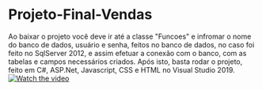 # Projeto-Final-Vendas
Ao baixar o projeto você deve ir até a classe "Funcoes" e infromar o nome do banco de dados, usuário e senha, feitos no banco de dados, no caso foi feito no SqlServer 2012,
e assim efetuar a conexão com o banco, com as tabelas e campos necessários criados. 
Após isto, basta rodar o projeto, feito em C#, ASP.Net, Javascript, CSS e HTML no Visual Studio 2019.
[![Watch the video](https://i.imgur.com/vKb2F1B.png)](https://youtu.be/vt5fpE0bzSY)
